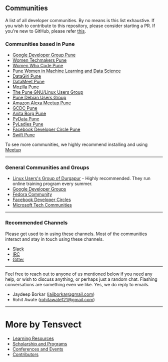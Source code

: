 ## Communities
A list of all developer communities. By no means is this list exhaustive. If you wish to contribute to this repository, please consider starting a PR. If you're new to GitHub, please refer [this](https://github.com/firstcontributions/first-contributions?source=post_page---------------------------). 

### Communities based in Pune 
* [Google Developer Group Pune](https://www.meetup.com/Pune-GDG/) 
* [Women Techmakers Pune](https://www.meetup.com/Women-Techmakers-Pune/)
* [Women Who Code Pune](https://www.womenwhocode.com/pune) 
* [Pune Women in Machine Learning and Data Science](https://www.meetup.com/Pune-Women-in-Machine-Learning-and-Data-Science/) 
* [DataGiri Pune](https://www.meetup.com/DataGiri-Pune/) 
* [DataMeet Pune](http://datameet.org/chapters/pune/) 
* [Mozilla Pune](https://wiki.mozilla.org/Mozilla_Pune)
* [The Pune GNU/Linux Users Group](https://www.plug.org.in/) 
* [Pune Debian Users Group](https://www.meetup.com/Pune-Debian-Users-Group/) 
* [Amazon Alexa Meetup Pune](https://www.meetup.com/Amazon-Alexa-Meetup-Pune/)
* [GCDC Pune](https://www.meetup.com/GDG-Cloud-Pune/events/252022572/)
* [Anita Borg Pune](https://community.anitab.org/groups/pune/)
* [PyData Pune](https://www.meetup.com/PyData-Pune/) 
* [PyLadies Pune](https://www.meetup.com/PyLadies-Pune/)
* [Facebook Developer Circle Pune](https://developers.facebook.com/developercircles/find) 
* [Swift Pune](https://www.meetup.com/Swift-Pune/) 


To see more communities, we highly recommend installing and using [Meetup](https://www.meetup.com/) 

---

### General Communities and Groups
* [Linux Users's Group of Durgapur](https://dgplug.org/) - Highly recommended. They run online training program every summer. 
* [Google Developer Groups](https://developers.google.com/community/gdg/)
* [Fedora Community](https://fedoraproject.org/wiki/Join) 
* [Facebook Developer Circles](https://developers.facebook.com/developercircles/) 
* [Microsoft Tech Communities](https://techcommunity.microsoft.com/)

---


### Recommended Channels 
Please get used to in using these channels. Most of the communities interact and stay in touch using these channels. 

* [Slack](https://slack.com/intl/en-in/)
* [IRC](http://www.irchelp.org/) 
* [Gitter](https://gitter.im/) 

---

Feel free to reach out to anyone of us mentioned below if you need any help, or wish to discuss anything, or perhaps just a random chat. Flashing conversations are something even we like. Yes, we do reply to emails.

* Jaydeep Borkar (jaijborkar@gmail.com)
* Rohit Awate (rohitawate121@gmail.com)

---

# More by Tensvect
- [Learning Resources](https://github.com/tensvect/Learning)
- [Scholarship and Programs](https://github.com/tensvect/Scholarships-and-Programs)
- [Conferences and Events](https://github.com/tensvect/conferences-and-events)
- [Contributors](https://github.com/tensvect/Contributors)
